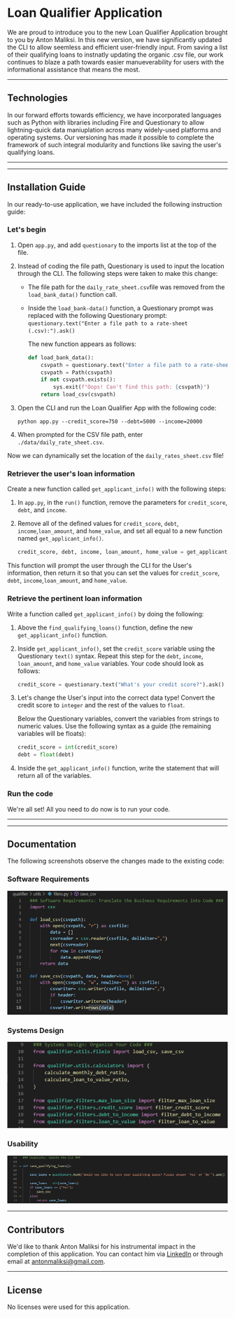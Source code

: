# Loan Qualifier Application

We are proud to introduce you to the new Loan Qualifier Application brought to you by Anton Maliksi. In this new version, we have significantly updated the CLI to allow seemless and efficient user-friendly input. From saving a list of their qualifying loans to instnatly updating the organic .csv file, our work continues to blaze a path towards easier manueverability for users with the informational assistance that means the most.

---

## Technologies

In our forward efforts towards efficiency, we have incorporated languages such as Python with libraries including Fire and Questionary to allow lightning-quick data maniuplation across many widely-used platforms and operating systems. Our versioning has made it possible to complete the framework of such integral modularity and functions like saving the user's qualifying loans.

---
---

## Installation Guide

In our ready-to-use application, we have included the following instruction guide:

### Let's begin

1. Open `app.py`, and add `questionary` to the imports list at the top of the file.

2. Instead of coding the file path, Questionary is used to input the location through the CLI. The following steps were taken to make this change:

    * The file path for the `daily_rate_sheet.csv`file was removed from the `load_bank_data()` function call.

    * Inside the `load_bank-data()` function, a Questionary prompt was replaced with the following Questionary prompt: 
        `questionary.text("Enter a file path to a rate-sheet (.csv):").ask()`

        The new function appears as follows:

        ```python
        def load_bank_data():
            csvpath = questionary.text("Enter a file path to a rate-sheet (.csv):").ask()
            csvpath = Path(csvpath)
            if not csvpath.exists():
                sys.exit(f"Oops! Can't find this path: {csvpath}")
            return load_csv(csvpath)
        ```

3. Open the CLI and run the Loan Qualifier App with the following code:

    ```shell
    python app.py --credit_score=750 --debt=5000 --income=20000
    ```

4. When prompted for the CSV file path, enter `./data/daily_rate_sheet.csv`.

Now we can dynamically set the location of the `daily_rates_sheet.csv` file!

### Retriever the user's loan information

Create a new function called `get_applicant_info()` with the following steps:

1. In `app.py`, in the `run()` function, remove the parameters for `credit_score`, `debt`, and `income`.

2. Remove all of the defined values for `credit_score`, `debt`, `income`,`loan_amount`, and `home_value`, and set all equal to a new function named `get_applicant_info()`.

    ```python
    credit_score, debt, income, loan_amount, home_value = get_applicant_info()
    ```

This function will prompt the user through the CLI for the User's information, then return it so that you can set the values for `credit_score`, `debt`, `income`,`loan_amount`, and `home_value`.

### Retrieve the pertinent loan information

Write a function called `get_applicant_info()` by doing the following:

1. Above the `find_qualifying_loans()` function, define the new `get_applicant_info()` function.

2. Inside `get_applicant_info()`, set the `credit_score` variable using the Questionary `text()` syntax. Repeat this step for the `debt`, `income`, `loan_amount`, and `home_value` variables. Your code should look as follows:

      ```python
      credit_score = questionary.text("What's your credit score?").ask()
      ```

3. Let's change the User's input into the correct data type! Convert the credit score to `integer` and the rest of the values to `float`.

    Below the Questionary variables, convert the variables from strings to numeric values. Use the following syntax as a guide (the remaining variables will be floats):

    ```python
    credit_score = int(credit_score)
    debt = float(debt)
    ```

4. Inside the `get_applicant_info()` function, write the statement that will return all of the variables.

### Run the code

We're all set! All you need to do now is to run your code.

---
---

## Documentation

The following screenshots observe the changes made to the existing code:

### Software Requirements

![Alt text](https://github.com/antonmaliksi/FinTechModule2Challenge/blob/main/loan_qualifier_app/fileio.PNG)

### Systems Design

![Alt text](https://github.com/antonmaliksi/FinTechModule2Challenge/blob/main/loan_qualifier_app/import_fileio.PNG)

### Usability

![Alt text](https://github.com/antonmaliksi/FinTechModule2Challenge/blob/main/loan_qualifier_app/updated_CLI.PNG)

---

## Contributors

We'd like to thank Anton Maliksi for his instrumental impact in the completion of this application. You can contact him via [LinkedIn](https://www.linkedin.com/in/anton-maliksi-074136186/) or through email at antonmaliksi@gmail.com.

---

## License

No licenses were used for this application.
